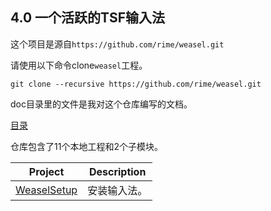 ## 4.0 一个活跃的TSF输入法

这个项目是源自`https://github.com/rime/weasel.git`

请使用以下命令clone`weasel`工程。

`git clone --recursive https://github.com/rime/weasel.git`

doc目录里的文件是我对这个仓库编写的文档。

[目录](https://github.com/ChineseInputMethod/weasel/blob/master/doc/catalogue.md)

仓库包含了11个本地工程和2个子模块。

Project							|Description
-|-
[WeaselSetup][1]				|安装输入法。

[1]: https://github.com/ChineseInputMethod/weasel/blob/master/doc/4.3%20WeaselSetup/install.md
